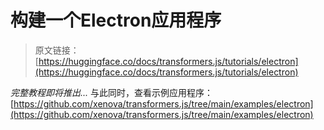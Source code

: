 # 构建一个Electron应用程序

> 原文链接：[https://huggingface.co/docs/transformers.js/tutorials/electron](https://huggingface.co/docs/transformers.js/tutorials/electron)

*完整教程即将推出...* 与此同时，查看示例应用程序：[https://github.com/xenova/transformers.js/tree/main/examples/electron](https://github.com/xenova/transformers.js/tree/main/examples/electron)
